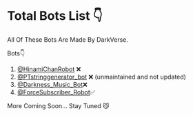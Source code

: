 # Total Bots List 👇
All Of These Bots Are Made By DarkVerse. 

Bots👇
1) [@HinamiChanRobot](https://t.me/HinamiChanRobot) ❌
2) [@PTstringgenerator_bot](https://t.me/PTstringgenerator_bot) ❌ (unmaintained and not updated) 
3) [@Darkness_Music_Bot](https://t.me/Darkness_Music_Bot)❌
4) [@ForceSubscriber_Robot](https://t.me/ForceSubscriber_Robot)✅

More Coming Soon... Stay Tuned 😼
